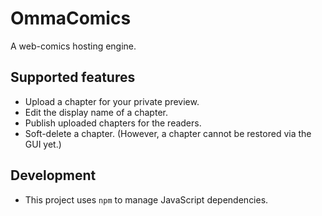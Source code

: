 # OmmaComics

A web-comics hosting engine.

## Supported features

- Upload a chapter for your private preview.
- Edit the display name of a chapter.
- Publish uploaded chapters for the readers.
- Soft-delete a chapter. (However, a chapter cannot be restored via the GUI yet.)

## Development

- This project uses `npm` to manage JavaScript dependencies. 
